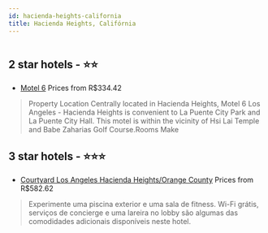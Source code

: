 ```yaml
---
id: hacienda-heights-california
title: Hacienda Heights, Califórnia
---
```


<center><img src="https://i.travelapi.com/hotels/1000000/10000/4600/4548/324b5074_z.jpg" alt="" /></center>


##  2 star hotels - ⭐️⭐️

-    [Motel 6](https://www.hurb.com/br/aud/https://www.hurb.com/br/hotels/hacienda-heights/motel-6-HT-SJG3?cmp=18055) Prices from R$334.42
   > Property Location Centrally located in Hacienda Heights, Motel 6 Los Angeles - Hacienda Heights is convenient to La Puente City Park and La Puente City Hall. This motel is within the vicinity of Hsi Lai Temple and Babe Zaharias Golf Course.Rooms Make

##  3 star hotels - ⭐️⭐️⭐️

-    [Courtyard Los Angeles Hacienda Heights/Orange County](https://www.hurb.com/br/aud/https://www.hurb.com/br/hotels/hacienda-heights/courtyard-los-angeles-hacienda-heights-orange-county-HT-6SQW?cmp=18055) Prices from R$582.62
   > Experimente uma piscina exterior e uma sala de fitness. Wi-Fi grátis, serviços de concierge e uma lareira no lobby são algumas das comodidades adicionais disponíveis neste hotel.
